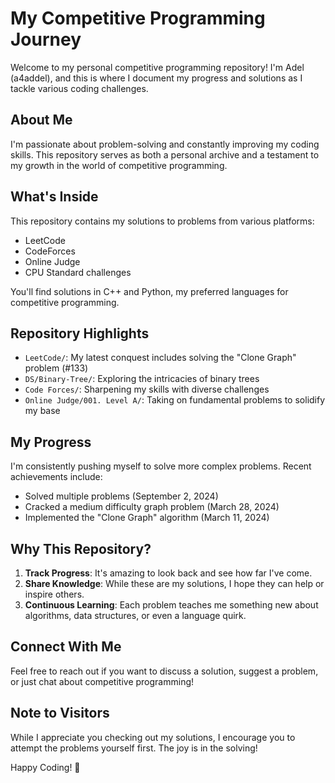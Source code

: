 # My Competitive Programming Journey

Welcome to my personal competitive programming repository! I'm Adel (a4addel), and this is where I document my progress and solutions as I tackle various coding challenges.

## About Me

I'm passionate about problem-solving and constantly improving my coding skills. This repository serves as both a personal archive and a testament to my growth in the world of competitive programming.

## What's Inside

This repository contains my solutions to problems from various platforms:

- LeetCode
- CodeForces
- Online Judge
- CPU Standard challenges

You'll find solutions in C++ and Python, my preferred languages for competitive programming.

## Repository Highlights

- `LeetCode/`: My latest conquest includes solving the "Clone Graph" problem (#133)
- `DS/Binary-Tree/`: Exploring the intricacies of binary trees
- `Code Forces/`: Sharpening my skills with diverse challenges
- `Online Judge/001. Level A/`: Taking on fundamental problems to solidify my base

## My Progress

I'm consistently pushing myself to solve more complex problems. Recent achievements include:

- Solved multiple problems (September 2, 2024)
- Cracked a medium difficulty graph problem (March 28, 2024)
- Implemented the "Clone Graph" algorithm (March 11, 2024)

## Why This Repository?

1. **Track Progress**: It's amazing to look back and see how far I've come.
2. **Share Knowledge**: While these are my solutions, I hope they can help or inspire others.
3. **Continuous Learning**: Each problem teaches me something new about algorithms, data structures, or even a language quirk.

## Connect With Me

Feel free to reach out if you want to discuss a solution, suggest a problem, or just chat about competitive programming!

## Note to Visitors

While I appreciate you checking out my solutions, I encourage you to attempt the problems yourself first. The joy is in the solving!

Happy Coding! 🚀